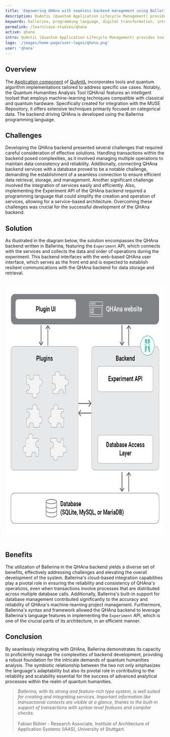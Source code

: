 ```yaml
---
title: 'Empowering QHAna with seamless backend management using Ballerina'
description: QuAntiL (Quantum Application Lifecycle Management) provides tooling assistance for diverse facets of the quantum application lifecycle, encompassing tasks like implementing, deploying, executing, and monitoring quantum applications.
keywords: ballerina, programming language, digital transformation, internal apps, wso2
permalink: /learn/case-studies/qhana
active: qhana
intro: QuAntiL (Quantum Application Lifecycle Management) provides tooling assistance for diverse facets of the quantum application lifecycle, encompassing tasks like implementing, deploying, executing, and monitoring quantum applications.
logo: '/images/home-page/user-logos/qhana.png'
user: 'qhana'
---
```


## Overview

The [Application component](https://www.iaas.uni-stuttgart.de/forschung/projekte/quantil/) of [QuAntiL](https://quantil.readthedocs.io/en/latest/) incorporates tools and quantum algorithm implementations tailored to address specific use cases. Notably, the Quantum Humanities Analysis Tool (QHAna) features an intelligent toolset that employs machine-learning techniques compatible with classical and quantum hardware. Specifically created for integration with the MUSE Repository, it offers extensive techniques primarily focused on categorical data. The backend driving QHAna is developed using the Ballerina programming language.

## Challenges

Developing the QHAna backend presented several challenges that required careful consideration of effective solutions. Handling transactions within the backend posed complexities, as it involved managing multiple operations to maintain data consistency and reliability. Additionally, connecting QHAna backend services with a database proved to be a notable challenge, demanding the establishment of a seamless connection to ensure efficient data retrieval, storage, and management. Another significant challenge involved the integration of services easily and efficiently. Also, implementing the Experiment API of the QHAna backend required a programming language that could simplify the creation and operation of services, allowing for a service-based architecture. Overcoming these challenges was crucial for the successful development of the QHAna backend.

## Solution

As illustrated in the diagram below, the solution encompasses the QHAna backend written in Ballerina, featuring the `Experiment` API, which connects with the services and collects the data and order of operations during the experiment. This backend interfaces with the web-based QHAna user interface, which serves as the front end and is expected to establish resilient communications with the QHAna backend for data storage and retrieval.

<img src="/images/case-studies/qhana-solution-diagram.png" alt="QHAna solution diagram" width="546" height="780" style='width:auto !important; padding-top:20px; padding-bottom:20px;'>

## Benefits

The utilization of Ballerina in the QHAna backend yields a diverse set of benefits, effectively addressing challenges and elevating the overall development of the system. Ballerina's cloud-based integration capabilities play a pivotal role in ensuring the reliability and consistency of QHAna's operations, even when transactions involve processes that are distributed across multiple database calls. Additionally, Ballerina's built-in support for database management contributed significantly to the accuracy and reliability of QHAna's machine-learning project management. Furthermore, Ballerina's syntax and framework allowed the QHAna backend to leverage Ballerina's language features in implementing the `Experiment` API, which is one of the crucial parts of its architecture, in an efficient manner. 

## Conclusion

By seamlessly integrating with QHAna, Ballerina demonstrates its capacity to proficiently manage the complexities of backend development, providing a robust foundation for the intricate demands of quantum humanities analysis. The symbiotic relationship between the two not only emphasizes the language's adaptability but also its pivotal role in contributing to the reliability and scalability essential for the success of advanced analytical processes within the realm of quantum humanities.

>*Ballerina, with its strong and feature-rich type system, is well suited for creating and integrating services. Important information like transactional contexts are visible at a glance, thanks to the built-in support of transactions with syntax-level features and compiler checks.*<br/><br/> Fabian Bühler  - Research Associate, Institute of Architecture of Application Systems (IAAS), University of Stuttgart.
